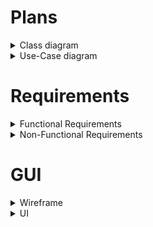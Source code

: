 # Plans
<details>
<summary>Class diagram</summary>
![uml_diagram](diagrams/Class_UML_diagrams/uml_diagram.png)
<h3>Updated class diagram<h3>
![uml_diagram_updated](diagrams/Class_UML_diagrams/uml_diagram_updated.png)
</details>

<details>
<summary>Use-Case diagram</summary>
![use_case_dia](uploads/0e19110ae152932d0cbc390bc4107406/use_case_dia.png)
</details>

# Requirements
<details>
<summary>Functional Requirements</summary><br>


# Main Menu:
- It should be possible to start a new game.
- It should be possible to exit the application.
- It should be possible to load a saved game.
- It should be possible to set the difficulty level.

# Setup Phase:
- It should be possible to exit the game.
- It should be possible to return to the main menu (with or without saving).
- It should be possible to open the in-game shop.
- It should be possible to place plants and paths.
- It should be possible to buy animals, jeeps and gamekeepers.
- Purchased units can be sold in this phase with a 100% refund (only before starting the game).
- It should be possible to start the simulation.

# Simulation:
- All functions of the setup phase should be available except for starting the game
- After loading the game the selling mechanic has to change to 50% refund
- Game speed has to be adjustable (pause, hours, days, weeks)/second
- When money runs out game ends (defeat)
- After reaching x amount of money game ends (victory)
- When time runs out game ends (defeat)
- User can save the actual state of the game after pressing exit button

# Objects and NPCs

## Animals
### Herbivores
- Herbivores move around the map randomly in groups if they can (max number of herd members is 10).
- When Mating season is called if the group the animal is in meets the parameters new animals of the group's kind are spawned on the map.
- A herd has to move in the general direction the oldest animal is moving to
- When feeding or when they are chased animals move in their own direction and leave the group
- When animal has no group and has an animal of the same species in sight they create a group the older animal dictates the general direction
- Hunger bar has to decrease monotonously after X seconds
- If Hunger bar is not full and plant type tile is in sight for animal it should move directly to the tile and eat until hunger bar is full
- If Hunger Bar reaches zero hp of animal decreases each second
- When damaged by carnivore or poacher hp of animal decreases
- When Carnivore or Poacher is in sight move into opposite direction of carnivore
- When hunger is full and health bar is not health starts to regenerate
- When animal dies it leaves x amount of food value for carnivores to eat
- When animal reaches certain age it dies.

### Carnivores 
- Carnivores move around the map randomly when healthy
- Carnivores move in groups of maximum 5.
- Carnivores move in the same general direction as the group leader (if in group) 
- Hunger bar has to decrease monotonously after X seconds
- If Hunger Bar reaches zero hp of animal decreases each second
- When damaged by poacher hp of animal decreases
- When Herbivore is in sight speed increases by 2 and carnivore starts to chase animal until it is out of sight or is eliminated
- Carnivores eat from the prey they catch.
- When carnivore has food in sight and the prey is not yet damaged the animals priority shifts to eating food
- When hunger is full and health bar is not health starts to regenerate

## Poachers
- Has to spawn randomly on the edges of the map. 
- When an animal is in sight starts to attack it until it eliminates the animal or the animal is out of sight.
- When it is attacked by gamekeepers and health falls below 50% it starts to escape to the edge of the map where it despawns.

## Gamekeepers 
- Wander around the map randomly
- When User clicks on gamekeeper is under Users controll (can be ordered to move to specific location or can be ordered to attack poacher.
- Health of gamekeeper has to regenerate over time when it isn't full.
- When Poacher is in sight auto gamekeeper attacks poacher until it is out of sight or dead.

## Tourists
- Travel in Jeeps on the road path built by the user in jeep
- Happiness rating increases when tourist spots an animal.
- Tourists only travel in Jeeps in designated road. 
- They spawn in numbers equivalent to the popularity of the park that is calculated off of the average happiness of tourists.

## Jeeps
- Jeeps move on the road built.
- Jeeps have to slow down when animal is in sight
- Jeeps have to stop when animal moves across the road infront of them 
- If all Jeeps are used no more tourists can enter the park.

## Plants
- If hp is not full it regenerates gradually
- If herbivore is eating the plant hp decreases.
- If Animal is on plant tile camo of animal increases
</details>






<details>
<summary>Non-Functional Requirements</summary>
<br>

# Product Requirements

## Efficiency

- Minimal load on the processor, memory, and storage.
- Fast response time to all inputs, even on low-end computers.

## Reliability

- No errors occur during the default use of the game.
- The game does not crash unexpectedly.

## Security

- The game does not connect to the internet and does not store personal data, making security concerns irrelevant.

## Portability

- Does require installation.
- Guaranteed compatibility with Windows 8, 10, and 11, Linux, MacOS.

## Usability

- The game interface is intuitive and easy to understand for anyone.
- No external guides or instructions are necessary.
- One user

## Management Requirements

### Environmental

- The game does not integrate with or connect to any external services or softwares.

### Operational

- Usually medium runtime: 1-3 hours.
- Frequent usage.
- Designed for one user, with no specialized knowledge required.

### Development

- Programming language: Java.
- Environment: jre.
- Object-oriented paradigm.
- Clean Code principles.
- Unit Testing.
- Git, GitLab.

## External Requirements

### Legal and Ethical Considerations

- The game's style and content do not harm the university's reputation.

</details>

# GUI
<details>
<summary>Wireframe</summary>

![Main_Menu](uploads/66bf43292454922c643e38ebe9c3609e/Main_Menu.png)

![New_Game](uploads/af95368b36fe7186ddcb090fa22dfa1b/In_Game.png)

![Load_Game](uploads/c43a675d330e6d526bf11d0509aeada5/Load_Game.png)

![In_Game](uploads/03d241f40a8ef731df1e2f890e667dc1/In_Game.png)

![Shop](uploads/09f3f29e55957d2af6b07c8260b5a9d3/Shop.png)

![Leave_Game](uploads/626f18c632492f73a252d12d3a149e05/Leave_Game.png)

</details>

<details>
<summary>UI</summary>

![Képernyőfotó_2025-05-25_-_15.07.11](uploads/54992931fce1dd02dabdb4bd27e9bfe6/Képernyőfotó_2025-05-25_-_15.07.11.png)

![Képernyőfotó_2025-05-25_-_15.07.40](uploads/9fd6f1e3689fd79d0f2cc34eec5ea230/Képernyőfotó_2025-05-25_-_15.07.40.png)

![Képernyőfotó_2025-05-25_-_15.07.48](uploads/2eb0d4514decb3facd45136c08838bb1/Képernyőfotó_2025-05-25_-_15.07.48.png)

![Képernyőfotó_2025-05-25_-_15.07.53](uploads/bba615138bb070f345b933ba456550c4/Képernyőfotó_2025-05-25_-_15.07.53.png)

![Képernyőfotó_2025-05-25_-_15.08.06](uploads/dddd8e6f6b36bb22a25394332df061ec/Képernyőfotó_2025-05-25_-_15.08.06.png)

![Képernyőfotó_2025-05-25_-_15.07.58](uploads/cbac54e241f764bd99f0cddf90977314/Képernyőfotó_2025-05-25_-_15.07.58.png)

</detauls>

# User Stories
<details>
<summary>All Stories</summary>
<details>
  <summary><b>New Game</b></summary>

<br>

  **As a:** (current) player  <br>
  **I want to:** start a new game 

  |       |                                                           |
  |-------|-----------------------------------------------------------|
  | **Given** | The application is running, and the "New Game" button is visible |
  | **When**  | The "New Game" button is clicked |
  | **Then**  | The difficulty selection window appears|

<br>

  |       |                                                           |
  |-------|-----------------------------------------------------------|
  | **Given** | The difficulty selection window is visible |
  | **When**  | A difficulty option is selected and the "Start" button is clicked |
  | **Then**  | A newly generated game board appears in its initial state, and the game begins |

</details>

<br>

<details>
  <summary><b>Load Game</b></summary>

<br>

  **As a:** (current) player  <br>
  **I want to:** load a saved game 

  |       |                                                           |
  |-------|-----------------------------------------------------------|
  | **Given** | The application is running, the "Load Game" button is visible, and there is at least one previously saved game stored in the memory |
  | **When**  | The "Load Game" button is clicked |
  | **Then**  | A new window appears with a list of previously saved games |

  |       |                                                           |
  |-------|-----------------------------------------------------------|
  | **Given** | The window with the list of previously saved games is active |
  | **When**  | The selected map is clicked |
  | **Then**  | The previously saved game state and map are loaded, and the game resumes from where it was left off |

</details>

<br>

<details>
  <summary><b>Exit Game</b></summary>

<br>

  **As a:** (current) player <br>
  **I want to:** exit the game  

  |       |                                                           |
  |-------|-----------------------------------------------------------|
  | **Given** | The game is running |
  | **When**  | The "Exit" button is clicked |
  | **Then**  | A confirmation dialog appears with the choices of "Save" or "Exit" |

<br>

  |       |                                                           |
  |-------|-----------------------------------------------------------|
  | **Given** | The confirmation dialog about exiting the game is active |
  | **When**  | The "Exit" button is clicked |
  | **Then**  | The game closes |

</details>


<br>


<details>
  <summary><b>Save Game</b></summary>

<br>

  **As a:** (current) player <br>
  **I want to:** save the game  

  |       |                                                           |
  |-------|-----------------------------------------------------------|
  | **Given** | The game is running |
  | **When**  | The "Exit" button is clicked |
  | **Then**  | A confirmation dialog appears with the choices of "Save" or "Exit"  |

<br>

  |       |                                                           |
  |-------|-----------------------------------------------------------|
  | **Given** | The confirmation dialog about exiting the game is active |
  | **When**  | The "Save" button is clicked |
  | **Then**  | The game closes |

</details>

<br>

<details>
  <summary><b>Pause Game</b></summary>

<br>

  **As a:** (current) player  <br>
  **I want to:** pause the game

  |       |                                                           |
  |-------|-----------------------------------------------------------|
  | **Given** | The game is running |
  | **When**  | The "Pause" button is clicked |
  | **Then**  | The game pauses (the timer and the entities stop) |

</details>

<br>

<details>
  <summary><b>Resume Game</b></summary>

<br>

  **As a:** (current) player  <br>
  **I want to:** resume the game

  |       |                                                           |
  |-------|-----------------------------------------------------------|
  | **Given** | The game is paused |
  | **When**  | The "Resume" button is clicked |
  | **Then**  | The game resumes (the timer and the entities continue) |

</details>

<br>

<details>
  <summary><b>Change Speed</b></summary>

<br>

  **As a:** (current) player  <br>
  **I want to:** change the speed of the game

  |       |                                                           |
  |-------|-----------------------------------------------------------|
  | **Given** | The game is running |
  | **When**  | The "Change Speed" button is clicked |
  | **Then**  | The speed of the game changes (slow -> medium -> fast -> slow -> ...) |

</details>

<br>

<details>
  <summary><b>Open Shop</b></summary>

<br>

  **As a:** (current) player  <br>
  **I want to:** open the shop

  |       |                                                           |
  |-------|-----------------------------------------------------------|
  | **Given** | The game is running and the Shop window is closed |
  | **When**  | The "Shop" button is clicked |
  | **Then**  | The Shop window appears |

</details>

<br>

<details>
  <summary><b>Close Shop</b></summary>

<br>

  **As a:** (current) player  <br>
  **I want to:** close the shop

  |       |                                                           |
  |-------|-----------------------------------------------------------|
  | **Given** | The game is running and the Shop window is open |
  | **When**  | The "Close Shop" button is clicked |
  | **Then**  | The Shop window closes |

</details>

<br>

<details>
  <summary><b>Buy (and) Place Plant</b></summary>

<br>

  **As a:** (current) player  <br>
  **I want to:** buy and place a plant

  |       |                                                           |
  |-------|-----------------------------------------------------------|
  | **Given** | The Shop window is open |
  | **When**  | The choosen plant is clicked, and we have the right amount of money to buy the selected plant |
  | **Then**  | The plant is selected and Shop window closes|

  |       |                                                           |
  |-------|-----------------------------------------------------------|
  | **Given** | The Shop window is closed and a plant is selected |
  | **When**  | A valid tile is clicked (invalid tiles: rock, water, road, plants) |
  | **Then**  | The plant is placed on the selected tile (the price of the plant is deducted from the money)|

</details>

<br>

<details>
  <summary><b>Buy (and) Place Animal</b></summary>

<br>

  **As a:** (current) player  <br>
  **I want to:** buy and place a plant

  |       |                                                           |
  |-------|-----------------------------------------------------------|
  | **Given** | The Shop window is open |
  | **When**  | The choosen animal is clicked, and we have the right amount of money to buy the selected animal |
  | **Then**  | The animal is selected and Shop window closes|

  |       |                                                           |
  |-------|-----------------------------------------------------------|
  | **Given** | The Shop window is closed and a animal is selected |
  | **When**  | A valid tile is clicked (invalid tiles: rock, water) |
  | **Then**  | The animal is placed on the selected tile (the price of the animal is deducted from the money)|

</details>

<br>

<details>
  <summary><b>Buy (and) Place Keeper</b></summary>

<br>

  **As a:** (current) player  <br>
  **I want to:** buy and place a plant

  |       |                                                           |
  |-------|-----------------------------------------------------------|
  | **Given** | The Shop window is open |
  | **When**  | The "Keeper" icon is clicked, and we have the right amount of money to buy the keeper |
  | **Then**  | The keeper is selected and Shop window closes|

  |       |                                                           |
  |-------|-----------------------------------------------------------|
  | **Given** | The Shop window is closed and the keeper is selected |
  | **When**  | A valid tile is clicked (invalid tiles: rock, water) |
  | **Then**  | The keeper is placed on the selected tile (the price of the keeper is deducted from the money)|

</details>

<br>

<details>
  <summary><b>Buy Jeep</b></summary>

<br>

  **As a:** (current) player  <br>
  **I want to:** buy and place a jeep

  |       |                                                           |
  |-------|-----------------------------------------------------------|
  | **Given** | The Shop window is open |
  | **When**  | The Jeep icon is clicked, and we have the right amount of money to buy the jeep |
  | **Then**  | The Jeep is added to the vehicles (the price is deducted from the money) |

</details>

 <br>

<details>
  <summary><b>Buy (and) Place Road</b></summary>

<br>

  **As a:** (current) player  <br>
  **I want to:** buy and place a road

  |       |                                                           |
  |-------|-----------------------------------------------------------|
  | **Given** | The Shop window is open |
  | **When**  | The Road icon is clicked, and we have the right amount of money to buy the road |
  | **Then**  | The Road is selected and the Shop window closes |

  |       |                                                           |
  |-------|-----------------------------------------------------------|
  | **Given** | The Shop window is closed and the road is selected |
  | **When**  | A valid tile is clicked (invalid tiles: rock, water, road) |
  | **Then**  | The road is placed on the selected tile (the price of the road is deducted from the money)

</details>

<br>

<details>
  <summary><b>Sell an Entity</b></summary>

<br>

  **As a:** (current) player  <br>
  **I want to:** sell an entity (animals, plants, roads, jeeps, lakes, keepers)

  |       |                                                           |
  |-------|-----------------------------------------------------------|
  | **Given** | The game is running and the "Start Selling" button is visible |
  | **When**  | The "Start Selling" button is clicked and then the selected entity is clicked on the map |
  | **Then**  | The clicked entity is sold and is removed from the map, the price of the sold entity gets added to the money |

</details>

<br>
<details>
  <summary><b>Turn off selling mode</b></summary>

<br>

  **As a:** (current) player  <br>
  **I want to:** turn off selling mode

  |       |                                                           |
  |-------|-----------------------------------------------------------|
  | **Given** | The game is running, the selling mode is on and the "Stop Selling" button is visible |
  | **When**  | The "Stop Selling" button is clicked |
  | **Then**  | The selling mode is turned off |

</details><br>
</details>

# Feasibility plans

<details>
<summary></summary> <br>

## Human Resources  
- Three designers/developers/testers  

## Hardware Resources  
- Three development computers (medium hardware requirements)  

## Software Resources  
- Development environment: InetelliJ IDEA, jrl
- Engine: libgdx
- Version control: Git  
- Project management platform: GitLab  

## Operations  
- No operational support required  

## Maintenance  
- No maintenance required beyond potential bug fixes  

## Implementation  
- Duration:  
- Cost: 
</details>
